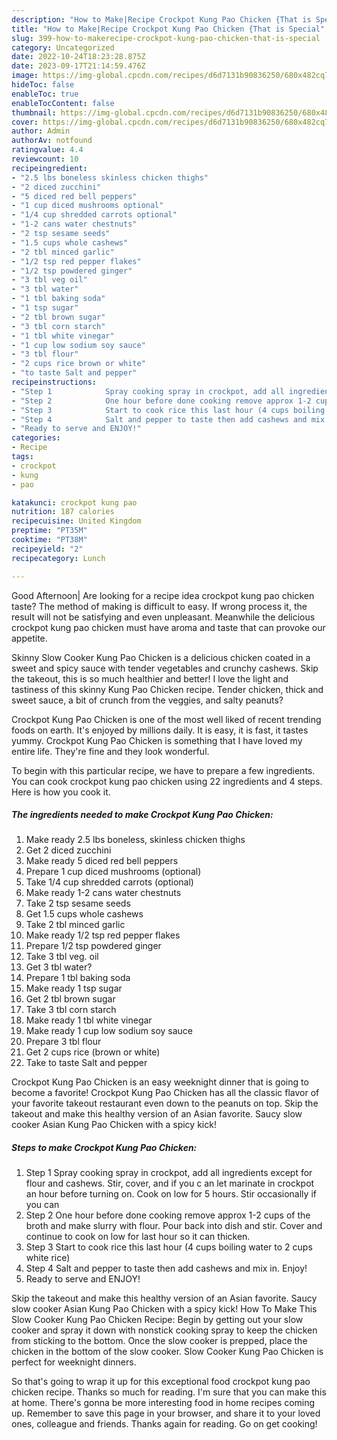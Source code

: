 ```yaml
---
description: "How to Make|Recipe Crockpot Kung Pao Chicken {That is Special"
title: "How to Make|Recipe Crockpot Kung Pao Chicken {That is Special"
slug: 399-how-to-makerecipe-crockpot-kung-pao-chicken-that-is-special
category: Uncategorized
date: 2022-10-24T18:23:28.875Z
date: 2023-09-17T21:14:59.476Z
image: https://img-global.cpcdn.com/recipes/d6d7131b90836250/680x482cq70/crockpot-kung-pao-chicken-recipe-main-photo.jpg
hideToc: false
enableToc: true
enableTocContent: false
thumbnail: https://img-global.cpcdn.com/recipes/d6d7131b90836250/680x482cq70/crockpot-kung-pao-chicken-recipe-main-photo.jpg
cover: https://img-global.cpcdn.com/recipes/d6d7131b90836250/680x482cq70/crockpot-kung-pao-chicken-recipe-main-photo.jpg
author: Admin
authorAv: notfound
ratingvalue: 4.4
reviewcount: 10
recipeingredient:
- "2.5 lbs boneless skinless chicken thighs"
- "2 diced zucchini"
- "5 diced red bell peppers"
- "1 cup diced mushrooms optional"
- "1/4 cup shredded carrots optional"
- "1-2 cans water chestnuts"
- "2 tsp sesame seeds"
- "1.5 cups whole cashews"
- "2 tbl minced garlic"
- "1/2 tsp red pepper flakes"
- "1/2 tsp powdered ginger"
- "3 tbl veg oil"
- "3 tbl water"
- "1 tbl baking soda"
- "1 tsp sugar"
- "2 tbl brown sugar"
- "3 tbl corn starch"
- "1 tbl white vinegar"
- "1 cup low sodium soy sauce"
- "3 tbl flour"
- "2 cups rice brown or white"
- "to taste Salt and pepper"
recipeinstructions:
- "Step 1            Spray cooking spray in crockpot, add all ingredients except for flour and cashews. Stir, cover, and if you c an let marinate in crockpot an hour before turning on. Cook on low for 5 hours. Stir occasionally if you can"
- "Step 2            One hour before done cooking remove approx 1-2 cups of the broth and make slurry with flour. Pour back into dish and stir. Cover and continue to cook on low for last hour so it can thicken."
- "Step 3            Start to cook rice this last hour (4 cups boiling water to 2 cups white rice)"
- "Step 4            Salt and pepper to taste then add cashews and mix in. Enjoy!"
- "Ready to serve and ENJOY!"
categories:
- Recipe
tags:
- crockpot
- kung
- pao

katakunci: crockpot kung pao 
nutrition: 187 calories
recipecuisine: United Kingdom
preptime: "PT35M"
cooktime: "PT38M"
recipeyield: "2"
recipecategory: Lunch

---
```



Good Afternoon| Are looking for a recipe idea crockpot kung pao chicken taste? The method of making is difficult to easy. If wrong process it, the result will not be satisfying and even unpleasant. Meanwhile the delicious crockpot kung pao chicken must have aroma and taste that can provoke our appetite.





Skinny Slow Cooker Kung Pao Chicken is a delicious chicken coated in a sweet and spicy sauce with tender vegetables and crunchy cashews. Skip the takeout, this is so much healthier and better! I love the light and tastiness of this skinny Kung Pao Chicken recipe. Tender chicken, thick and sweet sauce, a bit of crunch from the veggies, and salty peanuts?

Crockpot Kung Pao Chicken is one of the most well liked of recent trending foods on earth. It's enjoyed by millions daily. It is easy, it is fast, it tastes yummy. Crockpot Kung Pao Chicken is something that I have loved my entire life. They're fine and they look wonderful.


To begin with this particular recipe, we have to prepare a few ingredients. You can cook crockpot kung pao chicken using 22 ingredients and 4 steps. Here is how you cook it.

<!--inarticleads1-->

##### The ingredients needed to make Crockpot Kung Pao Chicken:

1. Make ready 2.5 lbs boneless, skinless chicken thighs
1. Get 2 diced zucchini
1. Make ready 5 diced red bell peppers
1. Prepare 1 cup diced mushrooms (optional)
1. Take 1/4 cup shredded carrots (optional)
1. Make ready 1-2 cans water chestnuts
1. Take 2 tsp sesame seeds
1. Get 1.5 cups whole cashews
1. Take 2 tbl minced garlic
1. Make ready 1/2 tsp red pepper flakes
1. Prepare 1/2 tsp powdered ginger
1. Take 3 tbl veg. oil
1. Get 3 tbl water?
1. Prepare 1 tbl baking soda
1. Make ready 1 tsp sugar
1. Get 2 tbl brown sugar
1. Take 3 tbl corn starch
1. Make ready 1 tbl white vinegar
1. Make ready 1 cup low sodium soy sauce
1. Prepare 3 tbl flour
1. Get 2 cups rice (brown or white)
1. Take to taste Salt and pepper


Crockpot Kung Pao Chicken is an easy weeknight dinner that is going to become a favorite! Crockpot Kung Pao Chicken has all the classic flavor of your favorite takeout restaurant even down to the peanuts on top. Skip the takeout and make this healthy version of an Asian favorite. Saucy slow cooker Asian Kung Pao Chicken with a spicy kick! 

<!--inarticleads2-->

##### Steps to make Crockpot Kung Pao Chicken:

1. Step 1            Spray cooking spray in crockpot, add all ingredients except for flour and cashews. Stir, cover, and if you c an let marinate in crockpot an hour before turning on. Cook on low for 5 hours. Stir occasionally if you can
1. Step 2            One hour before done cooking remove approx 1-2 cups of the broth and make slurry with flour. Pour back into dish and stir. Cover and continue to cook on low for last hour so it can thicken.
1. Step 3            Start to cook rice this last hour (4 cups boiling water to 2 cups white rice)
1. Step 4            Salt and pepper to taste then add cashews and mix in. Enjoy!
1. Ready to serve and ENJOY!

Skip the takeout and make this healthy version of an Asian favorite. Saucy slow cooker Asian Kung Pao Chicken with a spicy kick! How To Make This Slow Cooker Kung Pao Chicken Recipe: Begin by getting out your slow cooker and spray it down with nonstick cooking spray to keep the chicken from sticking to the bottom. Once the slow cooker is prepped, place the chicken in the bottom of the slow cooker. Slow Cooker Kung Pao Chicken is perfect for weeknight dinners. 

So that's going to wrap it up for this exceptional food crockpot kung pao chicken recipe. Thanks so much for reading. I'm sure that you can make this at home. There's gonna be more interesting food in home recipes coming up. Remember to save this page in your browser, and share it to your loved ones, colleague and friends. Thanks again for reading. Go on get cooking!
